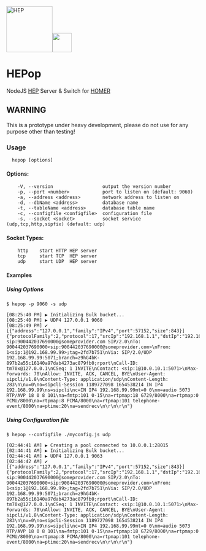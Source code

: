 <img src="http://i.imgur.com/RSUlFRa.gif" width="120" alt="HEP"><img src="https://d30y9cdsu7xlg0.cloudfront.net/png/30712-200.png" width=50>

# HEPop
NodeJS [HEP](https://hep.sipcapture.org) Server & Switch for [HOMER](https://github.com/sipcapture/homer) 

## WARNING
This is a prototype under heavy development, please do not use for any purpose other than testing!

### Usage
```
  hepop [options]
```

#### Options:
```
    -V, --version                  output the version number
    -p, --port <number>            port to listen on (default: 9060)
    -a, --address <address>        network address to listen on
    -d, --dbName <address>         database name
    -t, --tableName <address>      database table name
    -c, --configfile <configfile>  configuration file
    -s, --socket <socket>          socket service (udp,tcp,http,sipfix) (default: udp)
```

#### Socket Types:
```
    http    start HTTP HEP server
    tcp     start TCP  HEP server
    udp     start UDP  HEP server
```

#### Examples 
##### Using Options
```
$ hepop -p 9060 -s udp

[08:25:40 PM] ▶️ Initializing Bulk bucket...
[08:25:40 PM] ▶️ UDP4 127.0.0.1 9060
[08:25:49 PM] ✔ [{"address":"127.0.0.1","family":"IPv4","port":57152,"size":843}] {"protocolFamily":2,"protocol":17,"srcIp":"192.168.1.1","dstIp":"192.168.1.2","srcPort":5060,"dstPort":5060,"timeSeconds":1517772349,"timeUseconds":814,"payloadType":1,"captureId":2001,"capturePass":"myHep","payload":"INVITE sip:900442037690000@someprovider.com SIP/2.0\nTo: 900442037690000<sip:900442037690000@someprovider.com>\nFrom: 1<sip:1@192.168.99.99>;tag=2fd7b751\nVia: SIP/2.0/UDP 192.168.99.99:5071;branch=z9hG4bK-897b2a55c16140a97dab4273ac879fb0;rport\nCall-ID: tm70x@127.0.0.1\nCSeq: 1 INVITE\nContact: <sip:1@10.0.10.1:5071>\nMax-Forwards: 70\nAllow: INVITE, ACK, CANCEL, BYE\nUser-Agent: sipcli/v1.8\nContent-Type: application/sdp\nContent-Length: 283\n\nv=0\no=sipcli-Session 1189727098 1654538214 IN IP4 192.168.99.99\ns=sipcli\nc=IN IP4 192.168.99.99mt=0 0\nm=audio 5073 RTP/AVP 18 0 8 101\na=fmtp:101 0-15\na=rtpmap:18 G729/8000\na=rtpmap:0 PCMU/8000\na=rtpmap:8 PCMA/8000\na=rtpmap:101 telephone-event/8000\na=ptime:20\na=sendrecv\n\r\n\r\n"}
```
##### Using Configuration file
```
$ hepop --configfile ./myconfig.js udp

[02:44:41 AM] ▶️ Creating a pool connected to 10.0.0.1:28015
[02:44:41 AM] ▶️ Initializing Bulk bucket...
[02:44:41 AM] ▶️ UDP4 127.0.0.1 9063
[02:44:42 AM] ✔ [{"address":"127.0.0.1","family":"IPv4","port":57152,"size":843}] {"protocolFamily":2,"protocol":17,"srcIp":"192.168.1.1","dstIp":"192.168.1.2","srcPort":5060,"dstPort":5060,"timeSeconds":1517772349,"timeUseconds":814,"payloadType":1,"captureId":2001,"capturePass":"myHep","payload":"INVITE sip:900442037690000@someprovider.com SIP/2.0\nTo: 900442037690000<sip:900442037690000@someprovider.com>\nFrom: 1<sip:1@192.168.99.99>;tag=2fd7b751\nVia: SIP/2.0/UDP 192.168.99.99:5071;branch=z9hG4bK-897b2a55c16140a97dab4273ac879fb0;rport\nCall-ID: tm70x@127.0.0.1\nCSeq: 1 INVITE\nContact: <sip:1@10.0.10.1:5071>\nMax-Forwards: 70\nAllow: INVITE, ACK, CANCEL, BYE\nUser-Agent: sipcli/v1.8\nContent-Type: application/sdp\nContent-Length: 283\n\nv=0\no=sipcli-Session 1189727098 1654538214 IN IP4 192.168.99.99\ns=sipcli\nc=IN IP4 192.168.99.99mt=0 0\nm=audio 5073 RTP/AVP 18 0 8 101\na=fmtp:101 0-15\na=rtpmap:18 G729/8000\na=rtpmap:0 PCMU/8000\na=rtpmap:8 PCMA/8000\na=rtpmap:101 telephone-event/8000\na=ptime:20\na=sendrecv\n\r\n\r\n"}
```
